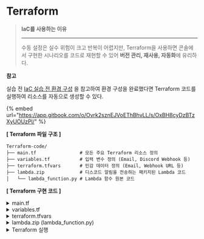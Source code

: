 # Terraform

> **IaC를 사용하는 이유**
>
> ***
>
> 수동 설정은 실수 위험이 크고 반복이 어렵지만, Terraform을 사용하면 콘솔에서 구현한 시나리오를 코드로 재현할 수 있어 **버전 관리, 재사용, 자동화**에 유리하다.

**참고**

실습 전 [IaC 실습 전 환경 구성](https://app.gitbook.com/o/Ovrk2sznEJVoEThBhvLL/s/OxBH8cyDzBTzXyUOUzPl/) 을 참고하여 환경 구성을 완료했다면 Terraform 코드를 실행하여 리소스를 자동으로 생성할 수 있다.

{% embed url="https://app.gitbook.com/o/Ovrk2sznEJVoEThBhvLL/s/OxBH8cyDzBTzXyUOUzPl/" %}



**\[ Terraform 파일 구조 ]**

```hcl
Terraform-code/
├── main.tf                # 모든 주요 Terraform 리소스 정의 
├── variables.tf           # 입력 변수 정의 (Email, Discord Webhook 등)
├── terraform.tfvars       # 민감 데이터 정의 (Email, Webhook URL 등)
├── lambda.zip             # 디스코드 알림을 전송하는 패키지된 Lambda 코드
│   └── lambda_function.py # Lambda 함수 원본 코드
```



**\[ Terraform 구현 코드 ]**

<details>

<summary>main.tf</summary>

```hcl
#---------------------------------------------------------------------------
# 1. PROVIDER ─ AWS 리전 설정 (버지니아)
#---------------------------------------------------------------------------
provider "aws" {
  region = "us-east-1"
}

#---------------------------------------------------------------------------
# 2. CloudTrail 설정(이미 리전에 추적 존재한다면 이 부분 생략)
#---------------------------------------------------------------------------

# CloudTrail 로그를 저장할 S3 버킷 생성
resource "aws_s3_bucket" "cloudtrail_bucket" {
  bucket = "iam-user-event-alarm-bucket" # 버킷 이름
  force_destroy = true # destroy 할 때 강제로 삭제하게함 (로그 비우고 삭제)
}

# 생성한 S3 버킷에 대한 퍼블릭 액세스 차단
resource "aws_s3_bucket_public_access_block" "block_public_access" {
  bucket = aws_s3_bucket.cloudtrail_bucket.id

  block_public_acls       = true # 퍼블릭 ACL 지정 차단
  block_public_policy     = true # 퍼블릭한 버킷 정책 차단
  ignore_public_acls      = true # 퍼블릭 ACL 있어도 무시
  restrict_public_buckets = true # 퍼블릭 정책이 있어도 거부
}

# CloudTrail 서비스가 로그 기록을 위한 S3 버킷에 접근 허용
resource "aws_s3_bucket_policy" "cloudtrail_bucket_policy" {
  bucket = aws_s3_bucket.cloudtrail_bucket.id

  policy = jsonencode({
    Version = "2012-10-17",
    Statement = [ # CloudTrail이 ACL을 읽는 권한 필요
      {
        Sid       = "AWSCloudTrailAclCheck",
        Effect    = "Allow",
        Principal = { Service = "cloudtrail.amazonaws.com" },
        Action    = "s3:GetBucketAcl",
        Resource  = "arn:aws:s3:::${aws_s3_bucket.cloudtrail_bucket.id}"
      },
      { # CloudTrail이 로그 객체를 업로드 할 수 있도록 설정
        Sid       = "AWSCloudTrailWrite",
        Effect    = "Allow",
        Principal = { Service = "cloudtrail.amazonaws.com" },
        Action    = "s3:PutObject",
        Resource  = "arn:aws:s3:::${aws_s3_bucket.cloudtrail_bucket.id}/AWSLogs/${data.aws_caller_identity.current.account_id}/*",
        Condition = {
          StringEquals = {
            "s3:x-amz-acl" = "bucket-owner-full-control"
          }
        }
      }
    ]
  })
}

# 현재 사용중인 계정 ID 가져옴
data "aws_caller_identity" "current" {}

# CloudTrail 추적 생성
resource "aws_cloudtrail" "iam_event_trail" {
  name                          = aws_s3_bucket.cloudtrail_bucket.bucket # Trail 이름름
  s3_bucket_name                = aws_s3_bucket.cloudtrail_bucket.id
  include_global_service_events = true
  is_multi_region_trail         = true
  enable_logging                = true
}

#---------------------------------------------------------------------------
# 3. Lambda 설정
#---------------------------------------------------------------------------

# Lambda 실행을 위한 IAM 역할 생성
resource "aws_iam_role" "lambda_exec_role" {
  name = "lambda_iam_event_exec_role"
  assume_role_policy = jsonencode({
    Version = "2012-10-17",
    Statement = [{
      Action = "sts:AssumeRole", # 역할 위임받는 데 필요한 권한 부여
      Effect = "Allow",
      Principal = {
        Service = "lambda.amazonaws.com"
      }
    }]
  })
}

# Lambda 실행 IAM 역할에 AWSLambdaBasicExecutionRole 정책 연결
resource "aws_iam_role_policy_attachment" "lambda_basic" {
  role       = aws_iam_role.lambda_exec_role.name
  policy_arn = "arn:aws:iam::aws:policy/service-role/AWSLambdaBasicExecutionRole"
}

# Lambda 함수 정의
resource "aws_lambda_function" "discord_alert" {
  filename         = "lambda_function.zip"
  function_name    = "iam_user_event_discord"
  role             = aws_iam_role.lambda_exec_role.arn
  handler          = "lambda_function.lambda_handler"
  runtime          = "python3.13"
  source_code_hash = filebase64sha256("lambda_function.zip")
  environment {
    variables = {
      HOOK_URL = var.discord_webhook_url
    }
  }
}

#---------------------------------------------------------------------------
# 4. SNS Topic 및 Email, Lambda 구독 설정
#---------------------------------------------------------------------------

# SNS 생성
resource "aws_sns_topic" "iam_user_event_topic" {
  name = "iam-user-event-topic"
}

# 이메일 구독 생성
resource "aws_sns_topic_subscription" "email_subscriber" {
  topic_arn = aws_sns_topic.iam_user_event_topic.arn
  protocol  = "email"
  endpoint  = var.notification_email
}

# Lambda 구독 생성
resource "aws_sns_topic_subscription" "lambda_subscriber" {
  topic_arn = aws_sns_topic.iam_user_event_topic.arn
  protocol  = "lambda"
  endpoint  = aws_lambda_function.discord_alert.arn
}

# SNS가 Lambda 호출할 수 있도록 권한 부여
resource "aws_lambda_permission" "allow_sns_invoke" {
  statement_id = "AllowExecutionFromSNS"
  action = "lambda:InvokeFunction"
  function_name = aws_lambda_function.discord_alert.function_name
  principal = "sns.amazonaws.com"
  source_arn = aws_sns_topic.iam_user_event_topic.arn
}

#---------------------------------------------------------------------------
# 5. EventBridge 설정
#---------------------------------------------------------------------------

# EventBridge 규칙 생성 : IAM User 생성, 삭제 탐지
resource "aws_cloudwatch_event_rule" "iam_user_event_pattern" {
  name        = "iam-user-event-pattern"
  description = "Detect IAM User Event and trigger Lambda & SNS"
  event_pattern = jsonencode({
    "source": ["aws.iam"],
    "detail-type": ["AWS API Call via CloudTrail"],
    "detail": {
      "eventSource": ["iam.amazonaws.com"],
      "eventName": ["CreateUser", "DeleteUser"]
    }
  })
}

# EventBridge 규칙의 타겟으로 SNS 주 연결
resource "aws_cloudwatch_event_target" "send_to_sns" {
  rule      = aws_cloudwatch_event_rule.iam_user_event_pattern.name
  target_id = "sendToSNS"
  arn       = aws_sns_topic.iam_user_event_topic.arn
}

# EventBridge에 SNS 호출 권한을 부여
resource "aws_sns_topic_policy" "allow_eventbridge" {
  arn    = aws_sns_topic.iam_user_event_topic.arn
  policy = jsonencode({
    Version = "2012-10-17",
    Statement = [
      {
        Sid       = "AllowEventBridgePublish",
        Effect    = "Allow",
        Principal = { Service = "events.amazonaws.com" },
        Action    = "sns:Publish",
        Resource  = aws_sns_topic.iam_user_event_topic.arn
      }
    ]
  })
}
```

</details>

<details>

<summary>variables.tf</summary>

```hcl
# 해당 파일에서는 변수를 여기다가 모두 선언
# terraform 실행 시 terraform.tfvars에 선언된 값을 바탕으로 값이 들어감

# Discord Webhook 주소를 입력받기 위한 변수
variable "discord_webhook_url" {
  description = "Discord Webhook URL"
  type        = string
}

# 이메일 수신자를 입력받기 위한 변수
variable "notification_email" {
  description = "Email address for alerts"
  type        = string
}
```

</details>

<details>

<summary>terraform.tfvars</summary>

```hcl
# 알림을 받을 디스코드 Webhook URL로 설정
# 해당 URL을 통해 Lambda 함수가 알림을 디스코드 채널로 전송
discord_webhook_url = "discord web hook url"

# 알림을 받을 이메일 주소로 설정
# 보안 이벤트가 발생 시 SNS를 통해 해당 이메일로 알람 전송
notification_email  = "이메일 주소"
```

</details>

<details>

<summary>lambda.zip (lambda_function.py)</summary>

```python
# lambda.zip 안에 있는 lambda_function.py
import json
import urllib3
import os
from datetime import datetime, timedelta

# HTTP 요청을 위한 객체 생성
http = urllib3.PoolManager()

# 환경 변수에서 Discord Webhook URL 불러오기
HOOK_URL = os.environ['HOOK_URL']

def lambda_handler(event, context):
    try:
        for record in event['Records']:
            # SNS 메시지 파싱
            sns_message_str = record['Sns']['Message']
            outer_msg = json.loads(sns_message_str)

            # CloudTrail 이벤트의 실제 내용은 'detail' 내부에 존재
            detail = outer_msg.get('detail', {})

            # 이벤트 정보 추출
            event_name = detail.get('eventName', 'Unknown')
            user = detail.get('userIdentity', {}).get('userName', 'Unknown')
            source_ip = detail.get('sourceIPAddress', 'Unknown')
            event_time_utc = detail.get('eventTime', '')[:19]

            # 시간 변환 (UTC → KST)
            try:
                event_time_kst = datetime.strptime(event_time_utc, '%Y-%m-%dT%H:%M:%S') + timedelta(hours=9)
                time_str = event_time_kst.strftime('%Y-%m-%d %H:%M:%S') + " (KST)"
            except:
                time_str = 'Unknown'

            # Discord 메시지 구성
            discord_msg = {
                "content": f"**IAM 이벤트 감지됨**\\n"
                           f"- 이벤트: `{event_name}`\\n"
                           f"- 사용자: `{user}`\\n"
                           f"- IP: `{source_ip}`\\n"
                           f"- 시간: `{time_str}`"
            }

            # 전송
            encoded_msg = json.dumps(discord_msg).encode("utf-8")
            response = http.request(
                "POST",
                HOOK_URL,
                body=encoded_msg,
                headers={"Content-Type": "application/json"}
            )

            print(f"Discord 응답 상태: {response.status}")
        
        return {"statusCode": 200, "body": "Success"}

    except Exception as e:
        print(f"에러 발생: {str(e)}")
        return {"statusCode": 500, "body": "Error"}

```

</details>

<details>

<summary>Terraform 실행</summary>

\[ Terraform 실행 코드 ]

```bash
terraform init # 초기화
terraform plan # 설정 검증
terraform apply # 적용 (실행)
-------------------------------------------------------
terraform destroy # 실습 완료 후, 리소스 정리
```



\[ init ]

```bash
terraform init
```

Terraform 프로젝트를 처음 시작할 때 실행하는 명령어로, 작업 디렉토리를 초기화하고 필요한 설정 파일과 실행에 필요한 구성 요소들을 준비해준다. 이후 plan, apply 등의 명령을 정상적으로 사용할 수 있는 상태로 만든다.





```bash
Terraform has been successfully initialized!

You may now begin working with Terraform. Try running "terraform plan" to see
any changes that are required for your infrastructure. All Terraform commands
should now work.

If you ever set or change modules or backend configuration for Terraform,
rerun this command to reinitialize your working directory. If you forget, other
commands will detect it and remind you to do so if necessary.
```

위와 같은 메시지가 출력되면, 프로젝트가 초기화되어 Terraform 명령어를 사용할 수 있는 준비가 완료된 것이다.



\[ plan ]

```bash
terraform plan
```

Terraform 코드 적용 시, 인프라에 어떤 변경이 발생할지 미리 확인할 수 있는 실행 계획을 보여주는 명령어이다.



```bash
Plan: 24 to add, 0 to change, 0 to destroy.
```

총 24개의 리소스가 새로 생성될 예정이며, 실행 계획이 정상적으로 생성된 상태이다. 이 출력 결과는 적용해도 문제가 없는 준비 완료 상태임을 의미한다.



\[ apply ]

```bash
terraform apply
```

위와 같은 메시지가 출력되면, 모든 리소스가 정상적으로 생성되었거나 업데이트되어 인프라 상태가 원하는 대로 적용된 것이다.



\[ 이메일 인증 ]

<figure><img src="../.gitbook/assets/image (128).png" alt=""><figcaption></figcaption></figure>

terraform apply 이후, 설정한 이메일 주소로 SNS의 Subscription Confirmation 메일이 전송된다.
\
이메일을 열어 Confirm subscription 버튼을 클릭해야 알림 수신이 정상적으로 설정된다.



<figure><img src="../.gitbook/assets/image (129).png" alt=""><figcaption></figcaption></figure>

Confirm subscription를 눌러 인증을 완료하면, SNS 구독이 정상적으로 등록된 것이다.



\[ 테스트 진행 ]

인증 후 위를 참고하여 테스트를 진행하면 된다.



\[ destroy ]

```bash
terraform destroy
```

Terraform으로 생성된 모든 인프라 리소스를 자동으로 삭제하는 명령어이다.
\
실습 완료 후에는 해당 명령어로 불필요한 리소스를 정리할 수 있다.



```bash
Destroy complete! Resources: 0 destroyed.
```

위와 같은 메시지가 출력되면, 모든 리소스가 성공적으로 정리되었음을 의미한다.

</details>

